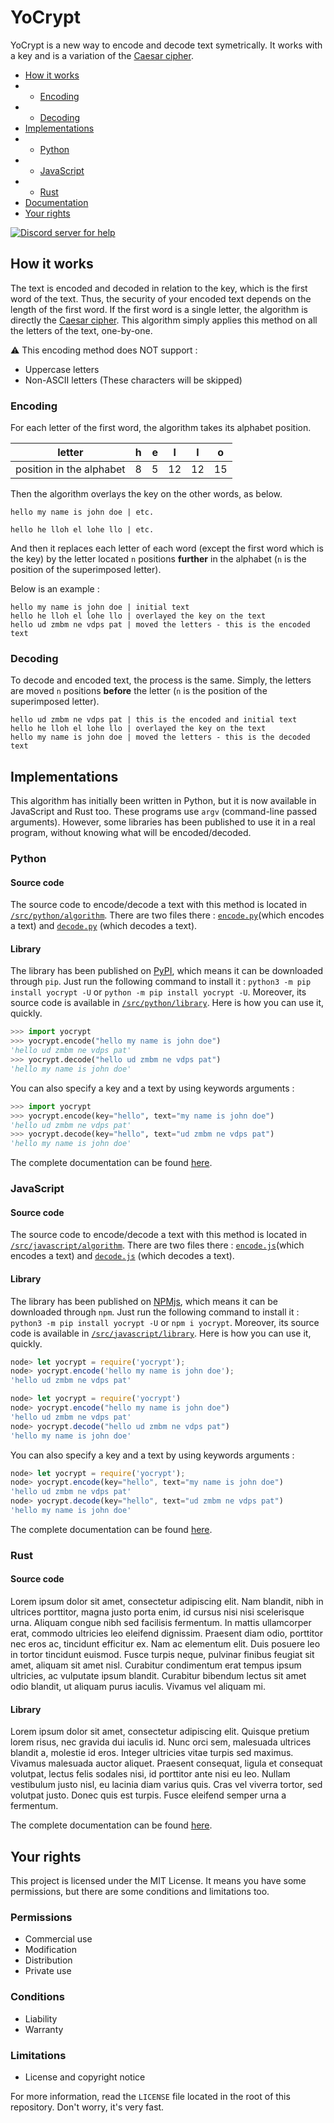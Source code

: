 # YoCrypt
YoCrypt is a new way to encode and decode text symetrically. It works with a key and is a variation of the [Caesar cipher](https://en.wikipedia.org/wiki/Caesar_cipher).

* [How it works](#how-it-works)
* * [Encoding](#encoding)
* * [Decoding](#decoding)
* [Implementations](#implementations)
* * [Python](#python)
* * [JavaScript](#javascript)
* * [Rust](#rust)
* [Documentation](https://yocrypt.readthedocs.io)
* [Your rights](#your-rights)

[![Discord server for help](https://discord.com/api/guilds/800032961525317693/embed.png)](https://discord.gg/t2dxrXMKya)

## How it works
The text is encoded and decoded in relation to the key, which is the first word of the text. Thus, the security of your encoded text depends on the length of the first word. If the first word is a single letter, the algorithm is directly the [Caesar cipher](https://en.wikipedia.org/wiki/Caesar_cipher). This algorithm simply applies this method on all the letters of the text, one-by-one.

⚠️ This encoding method does NOT support :
* Uppercase letters
* Non-ASCII letters (These characters will be skipped)

### Encoding
For each letter of the first word, the algorithm takes its alphabet position.

| letter | h | e | l | l | o |
| - | - | - | - | -| - |
| position in the alphabet | 8 | 5 | 12 | 12 | 15 |


Then the algorithm overlays the key on the other words, as below.

```
hello my name is john doe | etc.

hello he lloh el lohe llo | etc.
```

And then it replaces each letter of each word (except the first word which is the key) by the letter located `n` positions **further** in the alphabet (`n` is the position of the superimposed letter). 

Below is an example :

```
hello my name is john doe | initial text
hello he lloh el lohe llo | overlayed the key on the text
hello ud zmbm ne vdps pat | moved the letters - this is the encoded text
```

### Decoding
To decode and encoded text, the process is the same. Simply, the letters are moved `n` positions **before** the letter (`n` is the position of the superimposed letter).


```
hello ud zmbm ne vdps pat | this is the encoded and initial text
hello he lloh el lohe llo | overlayed the key on the text
hello my name is john doe | moved the letters - this is the decoded text
```

## Implementations
This algorithm has initially been written in Python, but it is now available in JavaScript and Rust too. These programs use `argv` (command-line passed arguments). However, some libraries has been published to use it in a real program, without knowing what will be encoded/decoded.

### Python
#### Source code
The source code to encode/decode a text with this method is located in [`/src/python/algorithm`](https://github.com/PetitPotiron/YoCrypt/blob/main/src/python/algorithm). There are two files there :  [`encode.py`](https://github.com/PetitPotiron/YoCrypt/blob/main/src/python/algorithm/encode.py)(which encodes a text) and [`decode.py`](https://github.com/PetitPotiron/YoCrypt/blob/main/src/python/algorithm/decode.py) (which decodes a text).

#### Library
The library has been published on [PyPI](https://pypi.org/project/yocrypt), which means it can be downloaded through `pip`. Just run the following command to install it : `python3 -m pip install yocrypt -U` or `python -m pip install yocrypt -U`. Moreover, its source code is available in [`/src/python/library`](https://github.com/PetitPotiron/YoCrypt/blob/main/src/python/library). Here is how you can use it, quickly.

```python
>>> import yocrypt
>>> yocrypt.encode("hello my name is john doe")
'hello ud zmbm ne vdps pat'
>>> yocrypt.decode("hello ud zmbm ne vdps pat")
'hello my name is john doe'
```

You can also specify a key and a text by using keywords arguments :

```python
>>> import yocrypt
>>> yocrypt.encode(key="hello", text="my name is john doe")
'hello ud zmbm ne vdps pat'
>>> yocrypt.decode(key="hello", text="ud zmbm ne vdps pat")
'hello my name is john doe'
```

The complete documentation can be found [here](https://yocrypt.readthedocs.io/python/).

### JavaScript
#### Source code
The source code to encode/decode a text with this method is located in [`/src/javascript/algorithm`](https://github.com/PetitPotiron/YoCrypt/blob/main/src/javascript/algorithm). There are two files there :  [`encode.js`](https://github.com/PetitPotiron/YoCrypt/blob/main/src/javascript/algorithm/encode.js)(which encodes a text) and [`decode.js`](https://github.com/PetitPotiron/YoCrypt/blob/main/src/javascript/algorithm/decode.js) (which decodes a text).

#### Library
The library has been published on [NPMjs](https://pypi.org/project/yocrypt), which means it can be downloaded through `npm`. Just run the following command to install it : `python3 -m pip install yocrypt -U` or `npm i yocrypt`. Moreover, its source code is available in [`/src/javascript/library`](https://github.com/PetitPotiron/YoCrypt/blob/main/src/python/library). Here is how you can use it, quickly.


```javascript
node> let yocrypt = require('yocrypt');
node> yocrypt.encode('hello my name is john doe');
'hello ud zmbm ne vdps pat'
```

```javascript
node> let yocrypt = require('yocrypt')
node> yocrypt.encode("hello my name is john doe")
'hello ud zmbm ne vdps pat'
node> yocrypt.decode("hello ud zmbm ne vdps pat")
'hello my name is john doe'
```

You can also specify a key and a text by using keywords arguments :

```javascript
node> let yocrypt = require('yocrypt');
node> yocrypt.encode(key="hello", text="my name is john doe")
'hello ud zmbm ne vdps pat'
node> yocrypt.decode(key="hello", text="ud zmbm ne vdps pat")
'hello my name is john doe'
```

The complete documentation can be found [here](https://yocrypt.readthedocs.io/javascript/).

### Rust
#### Source code
Lorem ipsum dolor sit amet, consectetur adipiscing elit. Nam blandit, nibh in ultrices porttitor, magna justo porta enim, id cursus nisi nisi scelerisque urna. Aliquam congue nibh sed facilisis fermentum. In mattis ullamcorper erat, commodo ultricies leo eleifend dignissim. Praesent diam odio, porttitor nec eros ac, tincidunt efficitur ex. Nam ac elementum elit. Duis posuere leo in tortor tincidunt euismod. Fusce turpis neque, pulvinar finibus feugiat sit amet, aliquam sit amet nisl. Curabitur condimentum erat tempus ipsum ultricies, ac vulputate ipsum blandit. Curabitur bibendum lectus sit amet odio blandit, ut aliquam purus iaculis. Vivamus vel aliquam mi.

#### Library
Lorem ipsum dolor sit amet, consectetur adipiscing elit. Quisque pretium lorem risus, nec gravida dui iaculis id. Nunc orci sem, malesuada ultrices blandit a, molestie id eros. Integer ultricies vitae turpis sed maximus. Vivamus malesuada auctor aliquet. Praesent consequat, ligula et consequat volutpat, lectus felis sodales nisi, id porttitor ante nisi eu leo. Nullam vestibulum justo nisl, eu lacinia diam varius quis. Cras vel viverra tortor, sed volutpat justo. Donec quis est turpis. Fusce eleifend semper urna a fermentum. 

The complete documentation can be found [here](https://yocrypt.readthedocs.io/rust/).

## Your rights
This project is licensed under the MIT License. It means you have some permissions, but there are some conditions and limitations too.

### Permissions
* Commercial use
* Modification
* Distribution
* Private use

### Conditions
* Liability
* Warranty

### Limitations
* License and copyright notice

For more information, read the `LICENSE` file located in the root of this repository. Don't worry, it's very fast.

